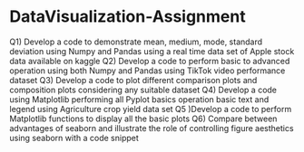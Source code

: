# DataVisualization-Assignment
Q1) Develop a code to demonstrate mean, medium, mode, standard
deviation using Numpy and Pandas using a real time data set of
Apple stock data available on kaggle
Q2) Develop a code to perform basic to advanced operation using both
Numpy and Pandas using TikTok video performance dataset
Q3) Develop a code to plot different comparison plots and composition
plots considering any suitable dataset
Q4) Develop a code using Matplotlib performing all Pyplot basics
operation basic text and legend using Agriculture crop yield data
set
Q5 )Develop a code to perform Matplotlib functions to display all the
basic plots
Q6) Compare between advantages of seaborn and illustrate the role of
controlling figure aesthetics using seaborn with a code snippet
